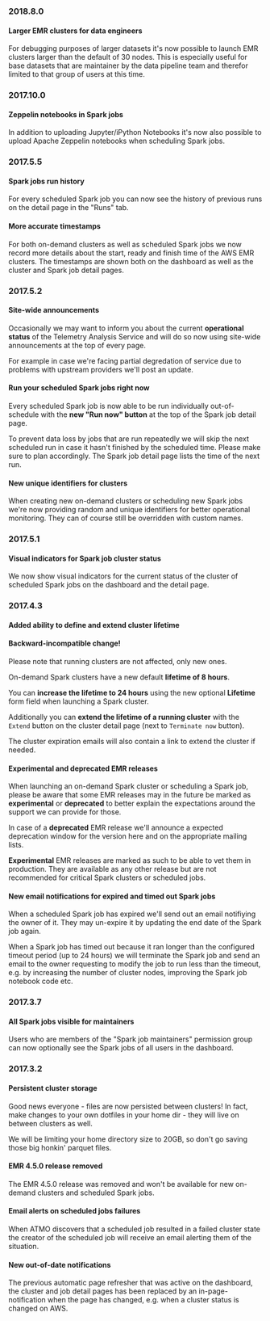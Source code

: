 ### 2018.8.0

#### Larger EMR clusters for data engineers

For debugging purposes of larger datasets it's now possible to launch
EMR clusters larger than the default of 30 nodes. This is especially
useful for base datasets that are maintainer by the data pipeline team
and therefor limited to that group of users at this time.

### 2017.10.0

#### Zeppelin notebooks in Spark jobs

In addition to uploading Jupyter/iPython Notebooks it's now also possible
to upload Apache Zeppelin notebooks when scheduling Spark jobs.

### 2017.5.5

#### Spark jobs run history

For every scheduled Spark job you can now see the history of previous
runs on the detail page in the "Runs" tab.

#### More accurate timestamps

For both on-demand clusters as well as scheduled Spark jobs we now
record more details about the start, ready and finish time of the
AWS EMR clusters. The timestamps are shown both on the dashboard as
well as the cluster and Spark job detail pages.

### 2017.5.2

#### Site-wide announcements

Occasionally we may want to inform you about the current **operational status**
of the Telemetry Analysis Service and will do so now using site-wide
announcements at the top of every page.

For example in case we're facing partial degredation of service due to problems
with upstream providers we'll post an update.

#### Run your scheduled Spark jobs right now

Every scheduled Spark job is now able to be run individually out-of-schedule
with the **new "Run now" button** at the top of the Spark job detail page.

To prevent data loss by jobs that are run repeatedly we will skip the next
scheduled run in case it hasn't finished by the scheduled time. Please make
sure to plan accordingly. The Spark job detail page lists the time of the
next run.

#### New unique identifiers for clusters

When creating new on-demand clusters or scheduling new Spark jobs we're now
providing  random and unique identifiers for better operational monitoring.
They can of course still be overridden with custom names.

### 2017.5.1

#### Visual indicators for Spark job cluster status

We now show visual indicators for the current status of the cluster of
scheduled Spark jobs on the dashboard and the detail page.

### 2017.4.3

#### Added ability to define and extend cluster lifetime

<div class="alert alert-warning">
    <h4>Backward-incompatible change!</h4>
    Please note that running clusters are not affected, only new ones.
</div>

On-demand Spark clusters have a new default **lifetime of 8 hours**.

You can **increase the lifetime to 24 hours** using the new optional
**Lifetime** form field when launching a Spark cluster.

Additionally you can **extend the lifetime of a running cluster** with the
`Extend` button on the cluster detail page (next to `Terminate now` button).

The cluster expiration emails will also contain a link to extend the
cluster if needed.

#### Experimental and deprecated EMR releases

When launching an on-demand Spark cluster or scheduling a Spark job, please
be aware that some EMR releases may in the future be marked as **experimental**
or **deprecated** to better explain the expectations around the support we can
provide for those.

In case of a **deprecated** EMR release we'll announce a expected deprecation
window for the version here and on the appropriate mailing lists.

**Experimental** EMR releases are marked as such to be able to vet them in
production. They are available as any other release but are not recommended
for critical Spark clusters or scheduled jobs.

#### New email notifications for expired and timed out Spark jobs

When a scheduled Spark job has expired we'll send out an email notifiying the
owner of it. They may un-expire it by updating the end date of the Spark job
again.

When a Spark job has timed out because it ran longer than the configured
timeout period (up to 24 hours) we will terminate the Spark job and send
an email to the owner requesting to modify the job to run less than the
timeout, e.g. by increasing the number of cluster nodes, improving the Spark
job notebook code etc.

### 2017.3.7

#### All Spark jobs visible for maintainers

Users who are members of the "Spark job maintainers" permission group
can now optionally see the Spark jobs of all users in the dashboard.

### 2017.3.2

#### Persistent cluster storage

Good news everyone - files are now persisted between clusters!
In fact, make changes to your own dotfiles in your home dir -
they will live on between clusters as well.

We will be limiting your home directory size to 20GB, so don't go
saving those big honkin' parquet files.

#### EMR 4.5.0 release removed

The EMR 4.5.0 release was removed and won't be available for new
on-demand clusters and scheduled Spark jobs.

#### Email alerts on scheduled jobs failures

When ATMO discovers that a scheduled job resulted in a failed
cluster state the creator of the scheduled job will receive an
email alerting them of the situation.

#### New out-of-date notifications

The previous automatic page refresher that was active on the
dashboard, the cluster and job detail pages has been replaced by
an in-page-notification when the page has changed, e.g. when a
cluster status is changed on AWS.
